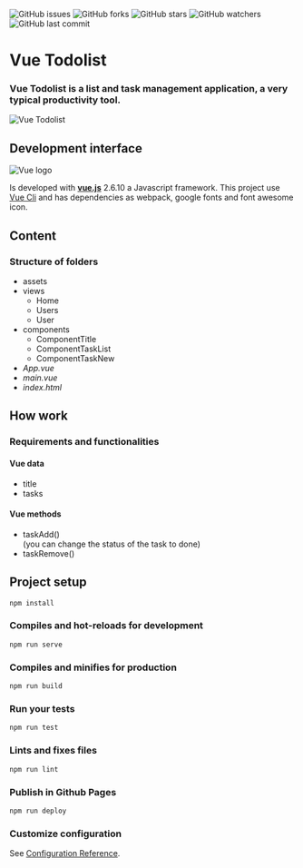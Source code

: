 ![GitHub issues](https://img.shields.io/github/issues/beatrizsmerino/vue-todolist)
![GitHub forks](https://img.shields.io/github/forks/beatrizsmerino/vue-todolist)
![GitHub stars](https://img.shields.io/github/stars/beatrizsmerino/vue-todolist)
![GitHub watchers](https://img.shields.io/github/watchers/beatrizsmerino/vue-todolist)
![GitHub last commit](https://img.shields.io/github/last-commit/beatrizsmerino/vue-todolist)

# Vue Todolist
### Vue Todolist is a list and task management application, a very typical productivity tool. 

![Vue Todolist](https://github.com/beatrizsmerino/vue-todolist/blob/master/README/images/vue-todolist.png)

## Development interface
![Vue logo](https://github.com/beatrizsmerino/vue-todolist/blob/master/README/images/vue-js-2.jpg)

Is developed with **[vue.js](https://vuejs.org/)** 2.6.10 a Javascript framework. This project use [Vue Cli](https://cli.vuejs.org/) and has dependencies as webpack, google fonts and font awesome icon.


## Content

### Structure of folders
- assets
- views
  - Home
  - Users
  - User
- components
  - ComponentTitle
  - ComponentTaskList
  - ComponentTaskNew  
- *App.vue*  
- *main.vue*  
- *index.html*
  

## How work
### Requirements and functionalities

#### Vue data
- title
- tasks
  
#### Vue methods
- taskAdd()  
(you can change the status of the task to done)
- taskRemove()

## Project setup
```
npm install
```

### Compiles and hot-reloads for development
```
npm run serve
```

### Compiles and minifies for production
```
npm run build
```

### Run your tests
```
npm run test
```

### Lints and fixes files
```
npm run lint
```
### Publish in Github Pages
```
npm run deploy
```

### Customize configuration
See [Configuration Reference](https://cli.vuejs.org/config/).
